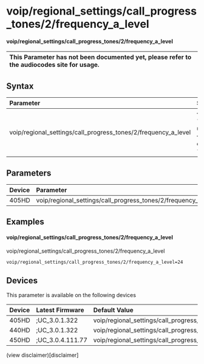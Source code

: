 ﻿---
description: voip/regional_settings/call_progress_tones/2/frequency_a_level
search:
    keywords: ['voip','regional_settings','call_progress_tones','2','frequency_a_level']
---

# voip/regional_settings/call_progress_tones/2/frequency_a_level

#### voip/regional_settings/call_progress_tones/2/frequency_a_level


| This Parameter has not been documented yet, please refer to the audiocodes site for usage.  |
| :--- |

## Syntax
| Parameter | Syntax |
| :--- | :--- |
|voip/regional_settings/call_progress_tones/2/frequency_a_level | {% raw %} undefined {% endraw %} |

## Parameters
|Device|Parameter|value|Description|
|:---|:---|:---|:---|
| 405HD | voip/regional_settings/call_progress_tones/2/frequency_a_level |  |  |

## Examples
#### voip/regional_settings/call_progress_tones/2/frequency_a_level

voip/regional_settings/call_progress_tones/2/frequency_a_level

```
voip/regional_settings/call_progress_tones/2/frequency_a_level=24
```

## Devices
This parameter is available on the following devices

| Device | Latest Firmware | Default Value |
|:---|:---|:---|
| 405HD | ;UC_3.0.1.322 | voip/regional_settings/call_progress_tones/2/frequency_a_level=24 
| 440HD | ;UC_3.0.1.322 | voip/regional_settings/call_progress_tones/2/frequency_a_level=24 
| 450HD | ;UC_3.0.4.111.77 | voip/regional_settings/call_progress_tones/2/frequency_a_level=24 

(view disclaimer)[disclaimer]
